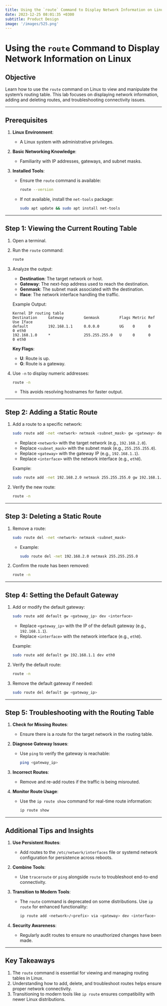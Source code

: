 ```yaml
---
title: Using the `route` Command to Display Network Information on Linux
date: 2023-12-25 08:01:35 +0300
subtitle: Product Design
image: '/images/525.png'
---
```

# Using the `route` Command to Display Network Information on Linux

## **Objective**
Learn how to use the `route` command on Linux to view and manipulate the system’s routing table. This lab focuses on displaying network information, adding and deleting routes, and troubleshooting connectivity issues.

---

## **Prerequisites**
1. **Linux Environment**:
   - A Linux system with administrative privileges.

2. **Basic Networking Knowledge**:
   - Familiarity with IP addresses, gateways, and subnet masks.

3. **Installed Tools**:
   - Ensure the `route` command is available:
     ```bash
     route --version
     ```
   - If not available, install the `net-tools` package:
     ```bash
     sudo apt update && sudo apt install net-tools
     ```

---

## **Step 1: Viewing the Current Routing Table**
1. Open a terminal.
2. Run the `route` command:
   ```bash
   route
   ```
3. Analyze the output:
   - **Destination**: The target network or host.
   - **Gateway**: The next-hop address used to reach the destination.
   - **Genmask**: The subnet mask associated with the destination.
   - **Iface**: The network interface handling the traffic.

   Example Output:
   ```
   Kernel IP routing table
   Destination     Gateway         Genmask         Flags Metric Ref    Use Iface
   default         192.168.1.1     0.0.0.0         UG    0      0        0 eth0
   192.168.1.0     *               255.255.255.0   U     0      0        0 eth0
   ```

   **Key Flags**:
   - **U**: Route is up.
   - **G**: Route is a gateway.

4. Use `-n` to display numeric addresses:
   ```bash
   route -n
   ```
   - This avoids resolving hostnames for faster output.

---

## **Step 2: Adding a Static Route**
1. Add a route to a specific network:
   ```bash
   sudo route add -net <network> netmask <subnet_mask> gw <gateway> dev <interface>
   ```
   - Replace `<network>` with the target network (e.g., `192.168.2.0`).
   - Replace `<subnet_mask>` with the subnet mask (e.g., `255.255.255.0`).
   - Replace `<gateway>` with the gateway IP (e.g., `192.168.1.1`).
   - Replace `<interface>` with the network interface (e.g., `eth0`).

   Example:
   ```bash
   sudo route add -net 192.168.2.0 netmask 255.255.255.0 gw 192.168.1.1 dev eth0
   ```

2. Verify the new route:
   ```bash
   route -n
   ```

---

## **Step 3: Deleting a Static Route**
1. Remove a route:
   ```bash
   sudo route del -net <network> netmask <subnet_mask>
   ```
   - Example:
     ```bash
     sudo route del -net 192.168.2.0 netmask 255.255.255.0
     ```

2. Confirm the route has been removed:
   ```bash
   route -n
   ```

---

## **Step 4: Setting the Default Gateway**
1. Add or modify the default gateway:
   ```bash
   sudo route add default gw <gateway_ip> dev <interface>
   ```
   - Replace `<gateway_ip>` with the IP of the default gateway (e.g., `192.168.1.1`).
   - Replace `<interface>` with the network interface (e.g., `eth0`).

   Example:
   ```bash
   sudo route add default gw 192.168.1.1 dev eth0
   ```

2. Verify the default route:
   ```bash
   route -n
   ```

3. Remove the default gateway if needed:
   ```bash
   sudo route del default gw <gateway_ip>
   ```

---

## **Step 5: Troubleshooting with the Routing Table**
1. **Check for Missing Routes**:
   - Ensure there is a route for the target network in the routing table.

2. **Diagnose Gateway Issues**:
   - Use `ping` to verify the gateway is reachable:
     ```bash
     ping <gateway_ip>
     ```

3. **Incorrect Routes**:
   - Remove and re-add routes if the traffic is being misrouted.

4. **Monitor Route Usage**:
   - Use the `ip route show` command for real-time route information:
     ```bash
     ip route show
     ```

---

## **Additional Tips and Insights**
1. **Use Persistent Routes**:
   - Add routes to the `/etc/network/interfaces` file or systemd network configuration for persistence across reboots.

2. **Combine Tools**:
   - Use `traceroute` or `ping` alongside `route` to troubleshoot end-to-end connectivity.

3. **Transition to Modern Tools**:
   - The `route` command is deprecated on some distributions. Use `ip route` for enhanced functionality:
     ```bash
     ip route add <network>/<prefix> via <gateway> dev <interface>
     ```

4. **Security Awareness**:
   - Regularly audit routes to ensure no unauthorized changes have been made.

---

## **Key Takeaways**
1. The `route` command is essential for viewing and managing routing tables in Linux.
2. Understanding how to add, delete, and troubleshoot routes helps ensure proper network connectivity.
3. Transitioning to modern tools like `ip route` ensures compatibility with newer Linux distributions.
